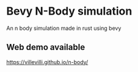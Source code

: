 # Bevy N-Body simulation
An n body simulation made in rust using bevy

## Web demo available 
https://villevilli.github.io/n-body/
